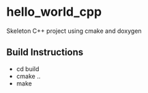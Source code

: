# hello_world_cpp
Skeleton C++ project using cmake and doxygen

## Build Instructions

 * cd build
 * cmake ..
 * make
 
 
